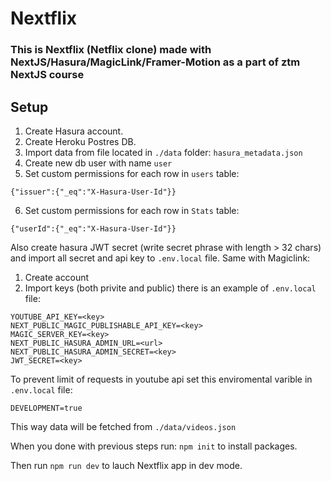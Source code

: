 # Nextflix

### This is Nextflix (Netflix clone) made with NextJS/Hasura/MagicLink/Framer-Motion as a part of ztm NextJS course

## Setup

1. Create Hasura account.
2. Create Heroku Postres DB.
3. Import data from
   file located in `./data` folder: `hasura_metadata.json`
4. Create new db user with name `user`
5. Set custom permissions for each row in `users` table:

```
{"issuer":{"_eq":"X-Hasura-User-Id"}}
```

6. Set custom permissions for each row in `Stats` table:

```
{"userId":{"_eq":"X-Hasura-User-Id"}}
```

Also create hasura JWT secret (write secret phrase with length > 32 chars) and import all secret and api key to `.env.local` file.
Same with Magiclink:

1. Create account
2. Import keys (both privite and public)
   there is an example of `.env.local` file:

```
YOUTUBE_API_KEY=<key>
NEXT_PUBLIC_MAGIC_PUBLISHABLE_API_KEY=<key>
MAGIC_SERVER_KEY=<key>
NEXT_PUBLIC_HASURA_ADMIN_URL=<url>
NEXT_PUBLIC_HASURA_ADMIN_SECRET=<key>
JWT_SECRET=<key>
```

To prevent limit of requests in youtube api set this enviromental varible in `.env.local` file:

```
DEVELOPMENT=true
```

This way data will be fetched from `./data/videos.json`

When you done with previous steps run:
`npm init`
to install packages.

Then run `npm run dev` to lauch Nextflix app in dev mode.
